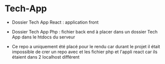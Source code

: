 # Tech-App

* Dossier Tech App React : application front
* Dossier Tech App Php : fichier back end à placer dans un dossier Tech App dans le htdocs du serveur

* Ce repo a uniquement été placé pour le rendu car durant le projet il était impossible de crer un repo avec et les fichier php et l'appli react car ils étaient dans 2 localhost différent
